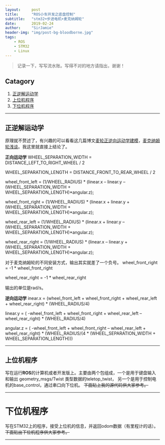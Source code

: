 ```yaml
---
layout:     post
title:      "ROS小车开发之底盘控制"
subtitle:   "stm32+步进电机+麦克纳姆轮"
date:       2019-02-24
author:     "SirJamie"
header-img: "img/post-bg-bloodborne.jpg"
tags:
    - ROS
    - STM32
    - Linux
---
```


> 记录一下，写写流水账。写得不对的地方请指出，谢谢！


## Catagory

1. [正逆解运动学](#正逆解运动学)
2. [上位机程序](#上位机程序)
3. [下位机程序](#下位机程序)


---

## 正逆解运动学

原理就不赘述了，有兴趣的可以看看这几篇博文[麦轮正逆向运动学建模](https://bbs.robomaster.com/thread-3960-1-1.html)，[麦克纳姆轮浅谈](https://zhuanlan.zhihu.com/p/20282234)。我这里就直接上结论了。

**正向运动学**
WHEEL_SEPARATION_WIDTH = DISTANCE_LEFT_TO_RIGHT_WHEEL / 2

WHEEL_SEPARATION_LENGTH = DISTANCE_FRONT_TO_REAR_WHEEL / 2

wheel_front_left = (1/WHEEL_RADIUS) * (linear.x – linear.y – (WHEEL_SEPARATION_WIDTH + WHEEL_SEPARATION_LENGTH)*angular.z);

wheel_front_right = (1/WHEEL_RADIUS) * (linear.x + linear.y + (WHEEL_SEPARATION_WIDTH + WHEEL_SEPARATION_LENGTH)*angular.z);

wheel_rear_left = (1/WHEEL_RADIUS) * (linear.x + linear.y – (WHEEL_SEPARATION_WIDTH + WHEEL_SEPARATION_LENGTH)*angular.z);

wheel_rear_right = (1/WHEEL_RADIUS) * (linear.x – linear.y + (WHEEL_SEPARATION_WIDTH + WHEEL_SEPARATION_LENGTH)*angular.z);

对于麦克纳姆轮的不同安装方式，输出其实就差了一个负号。
wheel_front_right = -1 * wheel_front_right

wheel_rear_right = -1 * wheel_rear_right

输出的单位是rad/s。

**逆向运动学**
inear.x = (wheel_front_left + wheel_front_right + wheel_rear_left + wheel_rear_right) * (WHEEL_RADIUS/4)

linear.y = ( -wheel_front_left + wheel_front_right + wheel_rear_left – wheel_rear_right) * (WHEEL_RADIUS/4)

angular.z = ( -wheel_front_left + wheel_front_right – wheel_rear_left + wheel_rear_right) * (WHEEL_RADIUS/(4 * (WHEEL_SEPARATION_WIDTH + WHEEL_SEPARATION_LENGTH)))

---

## 上位机程序

写在运行**ROS**的计算机或者开发版上。主要由两个包组成，一个是用于键盘输入和输出 geometry_msgs/Twist 类型数据的teletop_twist， 另一个是用于控制电机的base_control，通过串口向下位机。 ~~下面贴上我的源代码供大家参考。~~



---

# 下位机程序

写在STM32上的程序，接受上位机的信息，并返回odom数据（有里程计的话）。~~下面贴出下位机程序供大家参考。~~


---

